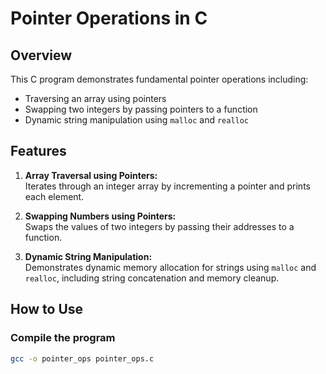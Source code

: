 # Pointer Operations in C

## Overview
This C program demonstrates fundamental pointer operations including:

- Traversing an array using pointers
- Swapping two integers by passing pointers to a function
- Dynamic string manipulation using `malloc` and `realloc`

## Features

1. **Array Traversal using Pointers:**  
   Iterates through an integer array by incrementing a pointer and prints each element.

2. **Swapping Numbers using Pointers:**  
   Swaps the values of two integers by passing their addresses to a function.

3. **Dynamic String Manipulation:**  
   Demonstrates dynamic memory allocation for strings using `malloc` and `realloc`, including string concatenation and memory cleanup.

## How to Use

### Compile the program
```bash
gcc -o pointer_ops pointer_ops.c
